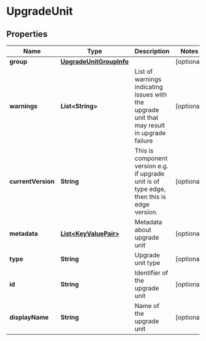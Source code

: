 # UpgradeUnit

## Properties
Name | Type | Description | Notes
------------ | ------------- | ------------- | -------------
**group** | [**UpgradeUnitGroupInfo**](UpgradeUnitGroupInfo.md) |  |  [optional]
**warnings** | **List&lt;String&gt;** | List of warnings indicating issues with the upgrade unit that may result in upgrade failure |  [optional]
**currentVersion** | **String** | This is component version e.g. if upgrade unit is of type edge, then this is edge version. |  [optional]
**metadata** | [**List&lt;KeyValuePair&gt;**](KeyValuePair.md) | Metadata about upgrade unit |  [optional]
**type** | **String** | Upgrade unit type |  [optional]
**id** | **String** | Identifier of the upgrade unit |  [optional]
**displayName** | **String** | Name of the upgrade unit |  [optional]
